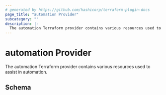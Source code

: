 ```yaml
---
# generated by https://github.com/hashicorp/terraform-plugin-docs
page_title: "automation Provider"
subcategory: ""
description: |-
  The automation Terraform provider contains various resources used to assist in automation.
---
```


# automation Provider

The automation Terraform provider contains various resources used to assist in automation.



<!-- schema generated by tfplugindocs -->
## Schema

